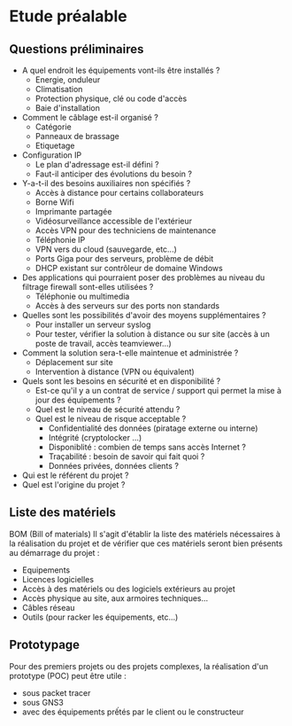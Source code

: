 # Etude préalable
## Questions préliminaires
- A quel endroit les équipements vont-ils être installés ?
    * Energie, onduleur
    * Climatisation
    * Protection physique, clé ou code d'accès
    * Baie d'installation
- Comment le câblage est-il organisé ?
    * Catégorie
    * Panneaux de brassage
    * Etiquetage
- Configuration IP
    * Le plan d'adressage est-il défini ?
    * Faut-il anticiper des évolutions du besoin ?
- Y-a-t-il des besoins auxiliaires non spécifiés ?
    * Accès à distance pour certains collaborateurs
    * Borne Wifi
    * Imprimante partagée
    * Vidéosurveillance accessible de l'extérieur
    * Accès VPN pour des techniciens de maintenance
    * Téléphonie IP
    * VPN vers du cloud (sauvegarde, etc...)
    * Ports Giga pour des serveurs, problème de débit
    * DHCP existant sur contrôleur de domaine Windows
- Des applications qui pourraient poser des problèmes au niveau du filtrage firewall sont-elles utilisées ?
    * Téléphonie ou multimedia
    * Accès à des serveurs sur des ports non standards
- Quelles sont les possibilités d'avoir des moyens supplémentaires ?
    * Pour installer un serveur syslog
    * Pour tester, vérifier la solution à distance ou sur site (accès à un poste de travail, accès teamviewer...)
- Comment la solution sera-t-elle maintenue et administrée ?
    * Déplacement sur site
    * Intervention à distance (VPN ou équivalent)
- Quels sont les besoins en sécurité et en disponibilité ?
    * Est-ce qu'il y a un contrat de service / support qui permet la mise à jour des équipements ?
    * Quel est le niveau de sécurité attendu ?
    * Quel est le niveau de risque acceptable ?
        + Confidentialité des données (piratage externe ou interne)
        + Intégrité (cryptolocker ...)
        + Disponiblité : combien de temps sans accès Internet ?
        + Traçabilité : besoin de savoir qui fait quoi ?
        + Données privées, données clients ?
- Qui est le référent du projet ?
- Quel est l'origine du projet ?

## Liste des matériels
BOM (Bill of materials)
Il s'agit d'établir la liste des matériels nécessaires à la réalisation du projet et de vérifier que ces matériels seront bien présents au démarrage du projet :
- Equipements
- Licences logicielles
- Accès à des matériels ou des logiciels extérieurs au projet
- Accès physique au site, aux armoires techniques...
- Câbles réseau
- Outils (pour racker les équipements, etc...)

## Prototypage
Pour des premiers projets ou des projets complexes, la réalisation d'un prototype (POC) peut être utile :
- sous packet tracer
- sous GNS3
- avec des équipements prếtés par le client ou le constructeur

